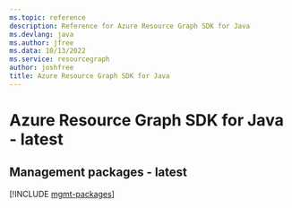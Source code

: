 ```yaml
---
ms.topic: reference
description: Reference for Azure Resource Graph SDK for Java
ms.devlang: java
ms.author: jfree
ms.data: 10/13/2022
ms.service: resourcegraph
author: joshfree
title: Azure Resource Graph SDK for Java
---
```

# Azure Resource Graph SDK for Java - latest

## Management packages - latest
[!INCLUDE [mgmt-packages](resource-graph-mgmt-index.md)]